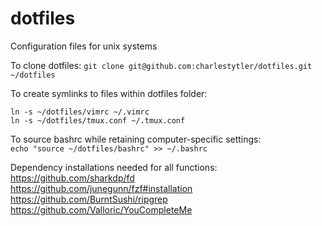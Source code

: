 # dotfiles
Configuration files for unix systems

To clone dotfiles:
`git clone git@github.com:charlestytler/dotfiles.git ~/dotfiles`  

To create symlinks to files within dotfiles folder:  
```
ln -s ~/dotfiles/vimrc ~/.vimrc
ln -s ~/dotfiles/tmux.conf ~/.tmux.conf
```  

To source bashrc while retaining computer-specific settings:  
`echo "source ~/dotfiles/bashrc" >> ~/.bashrc`  

Dependency installations needed for all functions:  
https://github.com/sharkdp/fd  
https://github.com/junegunn/fzf#installation  
https://github.com/BurntSushi/ripgrep  
https://github.com/Valloric/YouCompleteMe  
